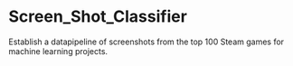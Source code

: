 # Screen_Shot_Classifier
Establish a datapipeline of screenshots from the top 100 Steam games for machine learning projects.
